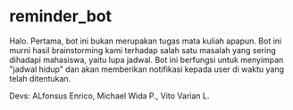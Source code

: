 # reminder_bot

Halo. Pertama, bot ini bukan merupakan tugas mata kuliah apapun. Bot ini murni hasil brainstorming kami terhadap salah satu
masalah yang sering dihadapi mahasiswa, yaitu lupa jadwal. Bot ini berfungsi untuk menyimpan "jadwal hidup" dan akan memberikan
notifikasi kepada user di waktu yang telah ditentukan.

Devs:
ALfonsus Enrico,
Michael Wida P.,
Vito Varian L.
